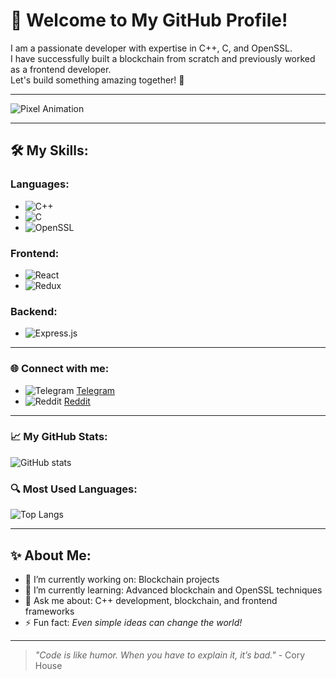 # 👋 Welcome to My GitHub Profile!

I am a passionate developer with expertise in C++, C, and OpenSSL.  
I have successfully built a blockchain from scratch and previously worked as a frontend developer.  
Let's build something amazing together! 🚀

---

![Pixel Animation](https://64.media.tumblr.com/4d68f25b0a3b2097ec69e6447efb7a5f/tumblr_mzh0tdNJgG1rklmsmo1_1280.gif)

---

## 🛠 My Skills:
### Languages:
- ![C++](https://img.shields.io/badge/C++-blue?logo=c%2B%2B&logoColor=white)
- ![C](https://img.shields.io/badge/C-%2300599C.svg?logo=c&logoColor=white)
- ![OpenSSL](https://img.shields.io/badge/OpenSSL-%234A8CF7.svg?logo=openssl&logoColor=white)

### Frontend:
- ![React](https://img.shields.io/badge/React-%2361DAFB.svg?logo=react&logoColor=black)
- ![Redux](https://img.shields.io/badge/Redux-%23764ABC.svg?logo=redux&logoColor=white)

### Backend:
- ![Express.js](https://img.shields.io/badge/Express.js-%23000000.svg?logo=express&logoColor=white)

---

### 🌐 Connect with me:
- ![Telegram](https://img.shields.io/badge/Telegram-blue?logo=telegram&logoColor=white) [Telegram](https://t.me/yourusername)
- ![Reddit](https://img.shields.io/badge/Reddit-%23FF4500.svg?logo=reddit&logoColor=white) [Reddit](https://reddit.com/u/yourusername)

---

### 📈 My GitHub Stats:
![GitHub stats](https://github-readme-stats.vercel.app/api?username=yourusername&show_icons=true&theme=radical)

### 🔍 Most Used Languages:
![Top Langs](https://github-readme-stats.vercel.app/api/top-langs/?username=yourusername&layout=compact&theme=radical)

---

## ✨ About Me:
- 🔭 I’m currently working on: Blockchain projects
- 🌱 I’m currently learning: Advanced blockchain and OpenSSL techniques
- 💬 Ask me about: C++ development, blockchain, and frontend frameworks
- ⚡ Fun fact: *Even simple ideas can change the world!*

---

> _"Code is like humor. When you have to explain it, it’s bad."_ - Cory House
